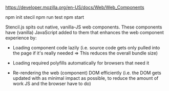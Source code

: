 
https://developer.mozilla.org/en-US/docs/Web/Web_Components


npm init stecil
npm run test
npm start


Stencil.js spits out native, vanilla-JS web components.
These components have (vanilla) JavaScript added to them that enhances the web component experience by:

- Loading component code lazily (i.e. source code gets only pulled into the page if it's really needed => 
    This reduces the overall bundle size)

- Loading required polyfills automatically for browsers that need it

- Re-rendering the web (component) DOM efficiently (i.e. the DOM gets updated with as minimal impact as possible, 
    to reduce the amount of work JS and the browser have to do)
    

